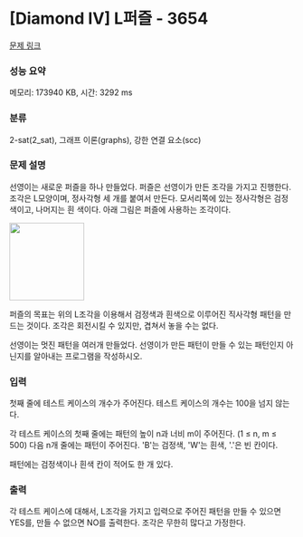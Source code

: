 # [Diamond IV] L퍼즐 - 3654 

[문제 링크](https://www.acmicpc.net/problem/3654) 

### 성능 요약

메모리: 173940 KB, 시간: 3292 ms

### 분류

2-sat(2_sat), 그래프 이론(graphs), 강한 연결 요소(scc)

### 문제 설명

<p>선영이는 새로운 퍼즐을 하나 만들었다. 퍼즐은 선영이가 만든 조각을 가지고 진행한다. 조각은 L모양이며, 정사각형 세 개를 붙여서 만든다. 모서리쪽에 있는 정사각형은 검정 색이고, 나머지는 흰 색이다. 아래 그림은 퍼즐에 사용하는 조각이다.</p>

<p><img alt="" src="https://www.acmicpc.net/upload/images/lp.png" style="height:137px; width:132px"></p>

<p>퍼즐의 목표는 위의 L조각을 이용해서 검정색과 흰색으로 이루어진 직사각형 패턴을 만드는 것이다. 조각은 회전시킬 수 있지만, 겹쳐서 놓을 수는 없다.</p>

<p>선영이는 멋진 패턴을 여러개 만들었다. 선영이가 만든 패턴이 만들 수 있는 패턴인지 아닌지를 알아내는 프로그램을 작성하시오.</p>

### 입력 

 <p>첫째 줄에 테스트 케이스의 개수가 주어진다. 테스트 케이스의 개수는 100을 넘지 않는다.</p>

<p>각 테스트 케이스의 첫째 줄에는 패턴의 높이 n과 너비 m이 주어진다. (1 ≤ n, m ≤ 500) 다음 n개 줄에는 패턴이 주어진다. 'B'는 검정색, 'W'는 흰색, '.'은 빈 칸이다.</p>

<p>패턴에는 검정색이나 흰색 칸이 적어도 한 개 있다.</p>

### 출력 

 <p>각 테스트 케이스에 대해서, L조각을 가지고 입력으로 주어진 패턴을 만들 수 있으면 YES를, 만들 수 없으면 NO를 출력한다. 조각은 무한히 많다고 가정한다.</p>

